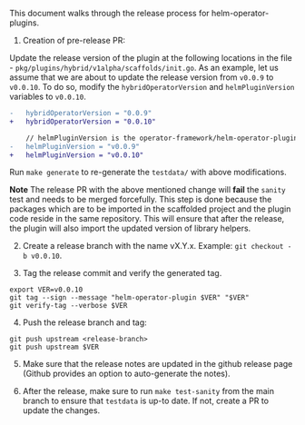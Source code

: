 This document walks through the release process for helm-operator-plugins.

1. Creation of pre-release PR:

Update the release version of the plugin at the following locations in the file - `pkg/plugins/hybrid/v1alpha/scaffolds/init.go`. As an example, let us assume that we are about to update the release version from `v0.0.9` to `v0.0.10`. To do so, modify the `hybridOperatorVersion` and `helmPluginVersion` variables to `v0.0.10`.

```diff
-	hybridOperatorVersion = "0.0.9"
+ 	hybridOperatorVersion = "0.0.10"

 	// helmPluginVersion is the operator-framework/helm-operator-plugin version to be used in the project
- 	helmPluginVersion = "v0.0.9"
+ 	helmPluginVersion = "v0.0.10"
```

Run `make generate` to re-generate the `testdata/` with above modifications.

**Note**
The release PR with the above mentioned change will **fail** the `sanity` test and needs to be merged forcefully. This step is done because the packages which are to be imported in the scaffolded project and the plugin code reside in the same repository. This will ensure that after the release, the plugin will also import the updated version of library helpers.

2. Create a release branch with the name vX.Y.x. Example: `git checkout -b v0.0.10`.

3. Tag the release commit and verify the generated tag.

```
export VER=v0.0.10
git tag --sign --message "helm-operator-plugin $VER" "$VER"
git verify-tag --verbose $VER
```

4. Push the release branch and tag:

```
git push upstream <release-branch>
git push upstream $VER
```

5. Make sure that the release notes are updated in the github release page (Github provides an option to auto-generate the notes).

6. After the release, make sure to run `make test-sanity` from the main branch to ensure that `testdata` is up-to date. If not, create a PR to update the changes.